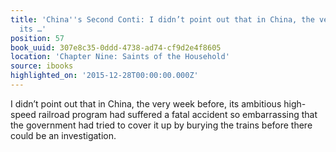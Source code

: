 ```yaml
---
title: 'China''s Second Conti: I didn’t point out that in China, the very week before,
  its …'
position: 57
book_uuid: 307e8c35-0ddd-4738-ad74-cf9d2e4f8605
location: 'Chapter Nine: Saints of the Household'
source: ibooks
highlighted_on: '2015-12-28T00:00:00.000Z'
---
```


I didn’t point out that in China, the very week before, its ambitious high-speed railroad program had suffered a fatal accident so embarrassing that the government had tried to cover it up by burying the trains before there could be an investigation.
